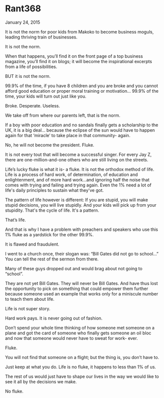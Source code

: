 # Rant368


January 24, 2015

It is not the norm for poor kids from Makoko to become business moguls, leading thriving train of businesses.

It is not the norm.

When that happens, you’ll find it on the front page of a top business magazine, you’ll find it on blogs; it will become the inspirational excerpts from a life of possibilities.

BUT it is not the norm. 

99.9% of the time, if you have 8 children and you are broke and you cannot afford good education or proper moral training or motivation… 99.9% of the time, your kids will turn out just like you.

Broke. Desperate. Useless.

We take off from where our parents left, that is the norm.
 
If a boy with poor education and no sandals finally gets a scholarship to the UK, it is a big deal… because the eclipse of the sun would have to happen again for that ‘miracle’ to take place in that community- again.

No, he will not become the president. Fluke.

It is not every tout that will become a successful singer. For every Jay Z, there are one-million-and-one others who are still living on the streets. 

Life’s lucky fluke is what it is- a fluke. It is not the orthodox method of life. Life is a process of hard work, of determination, of education and enlightenment, and of more hard work...and ignoring half the noise that comes with trying and failing and trying again. Even the 1% need a lot of life's daily principles to sustain what they've got.

The pattern of life however is different: If you are stupid, you will make stupid decisions, you will live stupidly. And your kids will pick up from your stupidity. That's the cycle of life. It's a pattern.

That’s life.

And that is why I have a problem with preachers and speakers who use this 1% fluke as a yardstick for the other 99.9%.

It is flawed and fraudulent.

I went to a church once, their slogan was: “Bill Gates did not go to school…” You can tell the rest of the sermon from there.

Many of these guys dropped out and would brag about not going to “school”.

They are not yet Bill Gates. They will never be Bill Gates. And have thus lost the opportunity to pick on something that could empower them further because someone used an example that works only for a miniscule number to teach them about life. 

Life is not super story.

Hard work pays. It is never going out of fashion.

Don’t spend your whole time thinking of how someone met someone on a plane and got the card of someone who finally gets someone an oil bloc and now that someone would never have to sweat for work- ever.

Fluke.

You will not find that someone on a flight; but the thing is, you don’t have to.

Just keep at what you do. Life is no fluke, it happens to less than 1% of us.

The rest of us would just have to shape our lives in the way we would like to see it all by the decisions we make.

No fluke.